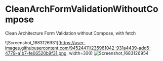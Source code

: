 # CleanArchFormValidationWithoutCompose
 Clean Architecture Form Validation without Compose, with fetch

![Screenshot_1683126931](https://user-images.githubusercontent.com/94524411/235961042-931a4439-add5-4779-a1b7-fe06520b9f31.png, width=300)
![Screenshot_1683126954](https://user-images.githubusercontent.com/94524411/235960407-594a8a2b-9bfd-4a07-8762-16a9803b3365.png) 

